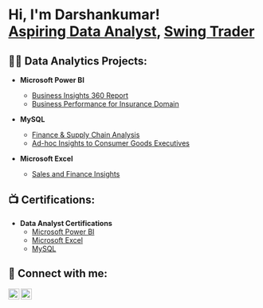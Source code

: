 # Hi, I'm Darshankumar! <br/><a href="https://github.com/sparkkplug">Aspiring Data Analyst</a>, <a href="https://t.me/purelylearningnifty">Swing Trader</a>

## 👨‍💻 Data Analytics Projects:

- **Microsoft Power BI**
  - [Business Insights 360 Report](https://github.com/sparkkplug/Power_BI_Projects/tree/main/2.%20Business%20Insights%20360)
  - [Business Performance for Insurance Domain](https://github.com/sparkkplug/Power_BI_Projects/tree/main/3.%20Virtual%20Internship%20Insurance%20Project)

- **MySQL**
  - [Finance & Supply Chain Analysis](https://github.com/sparkkplug/SQL_Projects/tree/main/1.%20ADHOC%20Insights%20to%20Executive%20Management)
  - [Ad-hoc Insights to Consumer Goods Executives](https://github.com/sparkkplug/SQL_Projects/tree/main/2.%20ADHOC%20Insights%20to%20Consumer%20Goods%20Executives)

- **Microsoft Excel**
  - [Sales and Finance Insights](https://github.com/sparkkplug/Excel_Projects)

## 📺 Certifications:

- **Data Analyst Certifications**
  - [Microsoft Power BI](https://codebasics.io/certificate/image/CB-49-209813)
  - [Microsoft Excel](https://codebasics.io/certificate/image/CB-51-209813)
  - [MySQL](https://codebasics.io/certificate/image/CB-50-209813)

## 🤳 Connect with me:

[<img align="left" alt="Telegram" width="22px" src="https://simpleicons.org/icons/telegram.svg" />](https://t.me/purelylearningnifty)
[<img align="left" alt="LinkedIn" width="22px" src="https://cdn.jsdelivr.net/npm/simple-icons@v3/icons/linkedin.svg" />](https://www.linkedin.com/in/darshankumar-varu-53abb717a)
